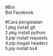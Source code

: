 #Bot<br>
Bot Facebook

#Cara pengistalan<br>
1.pkg install git<br>
2.pkg install python<br>
3.pip install requests<br>
4.pip insgall headerz<br>
5.pip install bs4
